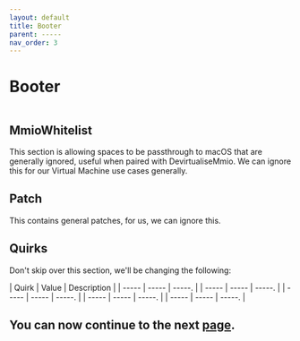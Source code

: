 ```yaml
---
layout: default
title: Booter
parent: -----
nav_order: 3
---
```


# Booter

<a href="https://raw.githubusercontent.com/royalgraphx/DarwinKVM/main/docs/assets/OpenCoreBooterQuirks.png"><img src="../../../assets/OpenCoreBooterQuirks.png" alt=""></a>

## MmioWhitelist

This section is allowing spaces to be passthrough to macOS that are generally ignored, useful when paired with DevirtualiseMmio. We can ignore this for our Virtual Machine use cases generally.

## Patch

This contains general patches, for us, we can ignore this.

## Quirks

Don't skip over this section, we'll be changing the following:

| Quirk  | Value | Description | 
| ----- | ----- | -----. |
| ----- | ----- | -----. |
| ----- | ----- | -----. |
| ----- | ----- | -----. |
| ----- | ----- | -----. |

## You can now continue to the next <a href="../03-DeviceProperties">page</a>.
